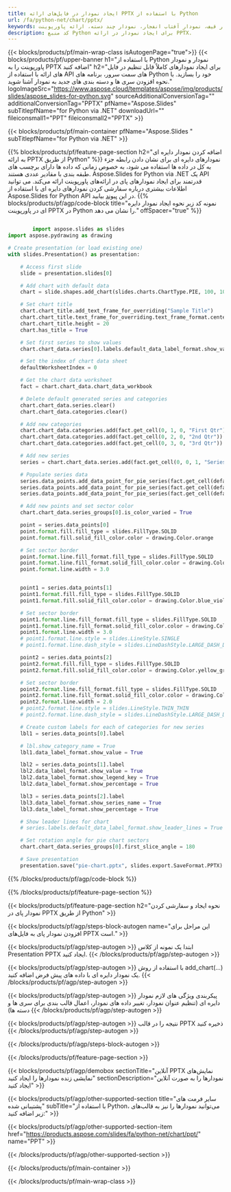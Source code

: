 ```yaml
---
title: ایجاد نمودار در فایل‌های ارائه PPTX با استفاده از Python
url: /fa/python-net/chart/pptx/
keywords: ایجاد نمودار، ایجاد نمودار پراکنده، ایجاد نمودار دایره ای، ایجاد نمودار نقشه درختی، ایجاد نمودار سهام، ایجاد نمودار جعبه و سبیل، ایجاد نمودار هیستوگرام، ایجاد نمودار قیف، نمودار آفتاب انفجار، نمودار چند دسته، ارائه پاورپوینت، Python
description: کد منبع Python برای ایجاد نمودار در ارائه PPTX.
---
```


{{< blocks/products/pf/main-wrap-class isAutogenPage="true">}}
{{< blocks/products/pf/upper-banner h1="با استفاده از Python نمودار و نمودار پاورپوینت را به PPTX اضافه کنید" h2="برای ایجاد نمودارهای کاملاً قابل تنظیم در فایل های ارائه با استفاده از API های سمت سرور، برنامه های Python خود را بسازید. با نحوه افزودن سری ها و دسته بندی های جدید به نمودار آشنا شوید." logoImageSrc="https://www.aspose.cloud/templates/aspose/img/products/slides/aspose_slides-for-python.svg" sourceAdditionalConversionTag="" additionalConversionTag="PPTX" pfName="Aspose.Slides" subTitlepfName="for Python via .NET" downloadUrl="" fileiconsmall1="PPT" fileiconsmall2="PPTX" >}}

{{< blocks/products/pf/main-container pfName="Aspose.Slides " subTitlepfName="for Python via .NET" >}}

{{% blocks/products/pf/feature-page-section  h2="اضافه کردن نمودار دایره ای به ارائه PPTX از طریق Python" %}}
نمودارهای دایره ای برای نشان دادن رابطه جزء به کل در داده ها استفاده می شود، به خصوص زمانی که داده ها دارای برچسب های طبقه بندی با مقادیر عددی هستند. Aspose.Slides for Python via .NET یک API قدرتمند برای ایجاد نمودارهای پای در ارائه‌های پاورپوینت ارائه می‌کند. می توانید اطلاعات بیشتری درباره سفارشی کردن نمودارهای دایره ای با استفاده از Aspose.Slides for Python API در این [پیوند](https://docs.aspose.com/slides/python-net/pie-chart/) بیابید.
{{% blocks/products/pf/agp/code-block title="نمونه کد زیر نحوه ایجاد نمودار دایره ای در پاورپوینت PPTX در Python را نشان می دهد." offSpacer="true" %}}

```py

        import aspose.slides as slides
import aspose.pydrawing as drawing

# Create presentation (or load existing one) 
with slides.Presentation() as presentation:

    # Access first slide
    slide = presentation.slides[0]

    # Add chart with default data
    chart = slide.shapes.add_chart(slides.charts.ChartType.PIE, 100, 100, 400, 400)

    # Set chart title
    chart.chart_title.add_text_frame_for_overriding("Sample Title")
    chart.chart_title.text_frame_for_overriding.text_frame_format.center_text = slides.NullableBool(True)
    chart.chart_title.height = 20
    chart.has_title = True

    # Set first series to show values
    chart.chart_data.series[0].labels.default_data_label_format.show_value = True

    # Set the index of chart data sheet
    defaultWorksheetIndex = 0

    # Get the chart data worksheet
    fact = chart.chart_data.chart_data_workbook

    # Delete default generated series and categories
    chart.chart_data.series.clear()
    chart.chart_data.categories.clear()

    # Add new categories
    chart.chart_data.categories.add(fact.get_cell(0, 1, 0, "First Qtr"))
    chart.chart_data.categories.add(fact.get_cell(0, 2, 0, "2nd Qtr"))
    chart.chart_data.categories.add(fact.get_cell(0, 3, 0, "3rd Qtr"))

    # Add new series
    series = chart.chart_data.series.add(fact.get_cell(0, 0, 1, "Series 1"), chart.type)

    # Populate series data
    series.data_points.add_data_point_for_pie_series(fact.get_cell(defaultWorksheetIndex, 1, 1, 20))
    series.data_points.add_data_point_for_pie_series(fact.get_cell(defaultWorksheetIndex, 2, 1, 50))
    series.data_points.add_data_point_for_pie_series(fact.get_cell(defaultWorksheetIndex, 3, 1, 30))

    # Add new points and set sector color
    chart.chart_data.series_groups[0].is_color_varied = True

    point = series.data_points[0]
    point.format.fill.fill_type = slides.FillType.SOLID
    point.format.fill.solid_fill_color.color = drawing.Color.orange

    # Set sector border
    point.format.line.fill_format.fill_type = slides.FillType.SOLID
    point.format.line.fill_format.solid_fill_color.color = drawing.Color.gray
    point.format.line.width = 3.0


    point1 = series.data_points[1]
    point1.format.fill.fill_type = slides.FillType.SOLID
    point1.format.fill.solid_fill_color.color = drawing.Color.blue_violet

    # Set sector border
    point1.format.line.fill_format.fill_type = slides.FillType.SOLID
    point1.format.line.fill_format.solid_fill_color.color = drawing.Color.blue
    point1.format.line.width = 3.0
    # point1.format.line.style = slides.LineStyle.SINGLE
    # point1.format.line.dash_style = slides.LineDashStyle.LARGE_DASH_DOT

    point2 = series.data_points[2]
    point2.format.fill.fill_type = slides.FillType.SOLID
    point2.format.fill.solid_fill_color.color = drawing.Color.yellow_green

    # Set sector border
    point2.format.line.fill_format.fill_type = slides.FillType.SOLID
    point2.format.line.fill_format.solid_fill_color.color = drawing.Color.red
    point2.format.line.width = 2.0
    # point2.format.line.style = slides.LineStyle.THIN_THIN
    # point2.format.line.dash_style = slides.LineDashStyle.LARGE_DASH_DOT_DOT

    # Create custom labels for each of categories for new series
    lbl1 = series.data_points[0].label

    # lbl.show_category_name = True
    lbl1.data_label_format.show_value = True

    lbl2 = series.data_points[1].label
    lbl2.data_label_format.show_value = True
    lbl2.data_label_format.show_legend_key = True
    lbl2.data_label_format.show_percentage = True

    lbl3 = series.data_points[2].label
    lbl3.data_label_format.show_series_name = True
    lbl3.data_label_format.show_percentage = True

    # Show leader lines for chart
    # series.labels.default_data_label_format.show_leader_lines = True

    # Set rotation angle for pie chart sectors
    chart.chart_data.series_groups[0].first_slice_angle = 180

    # Save presentation
    presentation.save("pie-chart.pptx", slides.export.SaveFormat.PPTX)

```

{{% /blocks/products/pf/agp/code-block %}}

{{% /blocks/products/pf/feature-page-section %}}

{{< blocks/products/pf/feature-page-section  h2="نحوه ایجاد و سفارشی کردن نمودار پای در PPTX از طریق Python" >}}

{{< blocks/products/pf/agp/steps-block-autogen name="این مراحل برای افزودن نمودار پای به فایل‌های PPTX است." >}}

{{< blocks/products/pf/agp/step-autogen >}}
ابتدا یک نمونه از کلاس Presentation PPTX ایجاد کنید.
{{< /blocks/products/pf/agp/step-autogen >}}

{{< blocks/products/pf/agp/step-autogen >}}
با استفاده از روش add_chart(...) یک نمودار دایره ای با داده های پیش فرض اضافه کنید.
{{< /blocks/products/pf/agp/step-autogen >}}

{{< blocks/products/pf/agp/step-autogen >}}
پیکربندی ویژگی های لازم نمودار دایره ای (تنظیم عنوان نمودار، تغییر داده های نمودار، اعمال قالب بندی برای سری ها و دسته ها)
{{< /blocks/products/pf/agp/step-autogen >}}

{{< blocks/products/pf/agp/step-autogen >}}
نتیجه را در قالب PPTX ذخیره کنید
{{< /blocks/products/pf/agp/step-autogen >}}

{{< /blocks/products/pf/agp/steps-block-autogen >}}

{{< /blocks/products/pf/feature-page-section >}}

{{< blocks/products/pf/agp/demobox sectionTitle="آنلاین PPTX نمایش‌های نمایشی زنده نمودارها را ایجاد کنید" sectionDescription="نمودارها را به صورت آنلاین ایجاد کنید" >}}

{{< blocks/products/pf/agp/other-supported-section title="سایر فرمت های پشتیبانی شده" subTitle="با استفاده از Python، می‌توانید نمودارها را نیز به قالب‌های زیر اضافه کنید:" >}}

{{< blocks/products/pf/agp/other-supported-section-item href="https://products.aspose.com/slides/fa/python-net/chart/ppt/" name="PPT" >}}


{{< /blocks/products/pf/agp/other-supported-section >}}

{{< /blocks/products/pf/main-container >}}
    
{{< /blocks/products/pf/main-wrap-class >}}